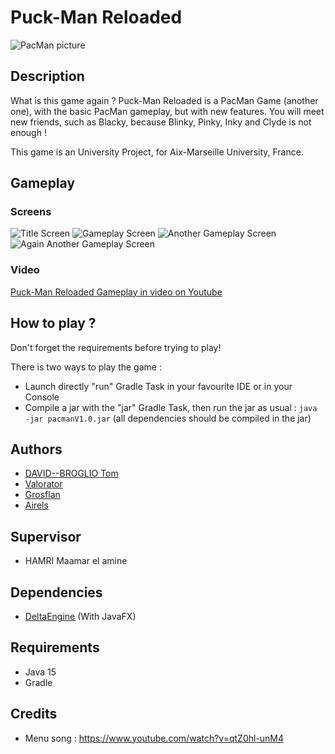 # Puck-Man Reloaded

![PacMan picture](https://wallpaperaccess.com/full/1823154.png)

## Description
What is this game again ? Puck-Man Reloaded is a PacMan Game (another one), with the basic PacMan gameplay, but with new features.
You will meet new friends, such as Blacky, because Blinky, Pinky, Inky and Clyde is not enough !

This game is an University Project, for Aix-Marseille University, France.

## Gameplay
### Screens
![Title Screen](https://cdn.discordapp.com/attachments/421733573914263552/916675223816925234/unknown.png)
![Gameplay Screen](https://cdn.discordapp.com/attachments/692367793114579024/914878900864188416/unknown.png)
![Another Gameplay Screen](https://cdn.discordapp.com/attachments/421733573914263552/916675882628821032/unknown.png)
![Again Another Gameplay Screen](https://cdn.discordapp.com/attachments/421733573914263552/916675591602860093/unknown.png)

### Video
[Puck-Man Reloaded Gameplay in video on Youtube](https://www.youtube.com/watch?v=b4HmJpfY8aA)

## How to play ?
Don't forget the requirements before trying to play!

There is two ways to play the game :
- Launch directly "run" Gradle Task in your favourite IDE or in your Console
- Compile a jar with the "jar" Gradle Task, then run the jar as usual : `java -jar pacmanV1.0.jar` (all dependencies should be compiled in the jar)

## Authors
- [DAVID--BROGLIO Tom](https://github.com/Stocy)
- [Valorator](https://github.com/VidalGuillaume)
- [Grosflan](https://github.com/Grosflan)
- [Airels](https://github.com/Airels)

## Supervisor
- HAMRI Maamar el amine

## Dependencies
- [DeltaEngine](https://github.com/Airels/delta-engine) (With JavaFX)

## Requirements
- Java 15
- Gradle

## Credits
- Menu song : https://www.youtube.com/watch?v=qtZ0hl-unM4